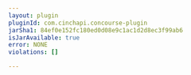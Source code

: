 ```yaml
---
layout: plugin
pluginId: com.cinchapi.concourse-plugin
jarSha1: 84ef0e152fc180ed0d08e9c1ac1d2d8ec3f99ab6
isJarAvailable: true
error: NONE
violations: []

---
```

